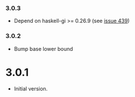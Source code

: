 ### 3.0.3

+ Depend on haskell-gi >= 0.26.9 (see [issue 439](https://github.com/haskell-gi/haskell-gi/issues/439))

### 3.0.2

+ Bump base lower bound

3.0.1
=====

+ Initial version.
